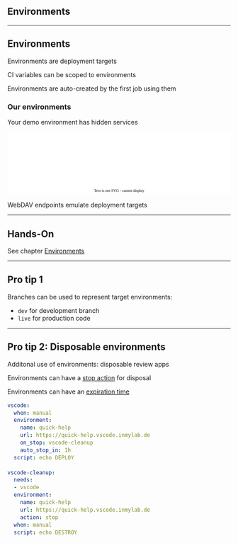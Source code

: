 <!-- .slide: id="gitlab_environments" class="vertical-center" -->

<i class="fa-duotone fa-fence fa-8x fa-duotone-colors" style="float: right; color: grey;"></i>

## Environments

---

## Environments

Environments are deployment targets [](https://docs.gitlab.com/ee/ci/environments/)

CI variables can be scoped to environments

Environments are auto-created by the first job using them

### Our environments

Your demo environment has hidden services

![](160_gitlab_ci/100_environments/webdav.drawio.svg) <!-- .element: style="width: 70%;" -->

WebDAV endpoints emulate deployment targets

---

## Hands-On

See chapter [Environments](/hands-on/2025-05-14/100_environments/exercise/)

---

## Pro tip 1

Branches can be used to represent target environments:

- `dev` for development branch
- `live` for production code

---

## Pro tip 2: Disposable environments

Additonal use of environments: disposable review apps

Environments can have a [stop action](https://docs.gitlab.com/ee/ci/environments/index.html#stopping-an-environment) for disposal

Environments can have an [expiration time](https://docs.gitlab.com/ee/ci/yaml/#environmentauto_stop_in)

```yaml
vscode:
  when: manual
  environment:
    name: quick-help
    url: https://quick-help.vscode.inmylab.de
    on_stop: vscode-cleanup
    auto_stop_in: 1h
  script: echo DEPLOY

vscode-cleanup:
  needs:
  - vscode
  environment:
    name: quick-help
    url: https://quick-help.vscode.inmylab.de
    action: stop
  when: manual
  script: echo DESTROY
```

<!-- .element: style="font-size: x-large;" -->
